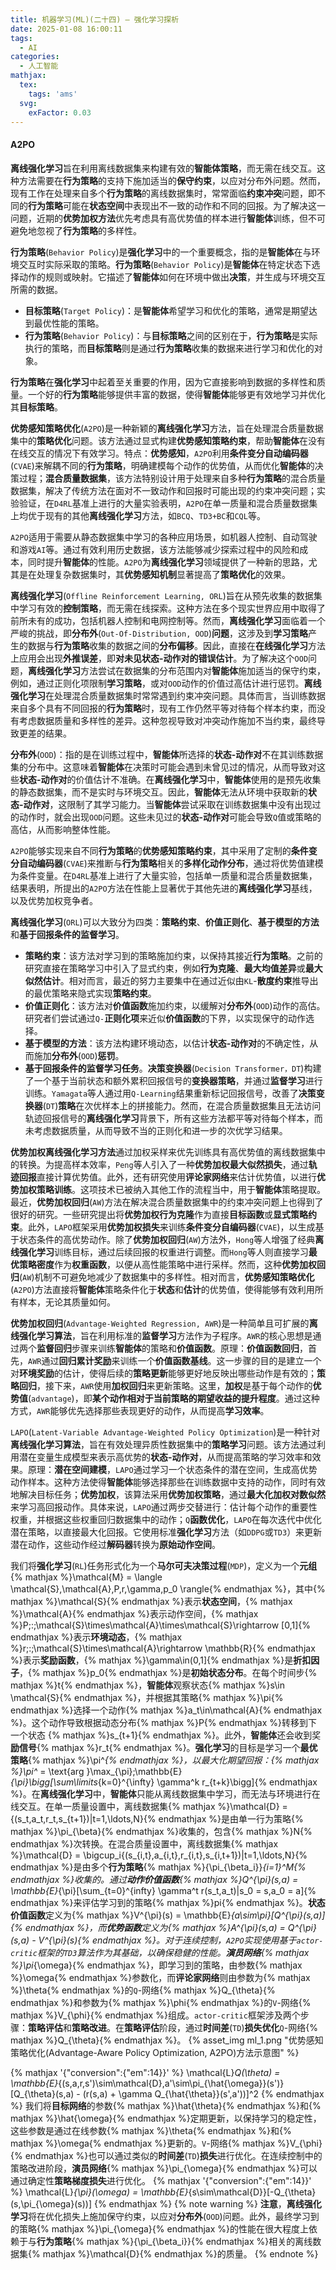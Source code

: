 ```yaml
---
title: 机器学习(ML)(二十四) — 强化学习探析
date: 2025-01-08 16:00:11
tags:
  - AI
categories:
  - 人工智能
mathjax:
  tex:
    tags: 'ams'
  svg:
    exFactor: 0.03
---
```


#### A2PO

**离线强化学习**旨在利用离线数据集来构建有效的**智能体策略**，而无需在线交互。这种方法需要在**行为策略**的支持下施加适当的**保守约束**，以应对分布外问题。然而，现有工作在处理来自多个**行为策略**的离线数据集时，常常面临**约束冲突**问题，即不同的**行为策略**可能在**状态空间**中表现出不一致的动作和不同的回报。为了解决这一问题，近期的**优势加权方法**优先考虑具有高优势值的样本进行**智能体**训练，但不可避免地忽视了**行为策略**的多样性。
<!-- more -->

**行为策略**(`Behavior Policy`)是**强化学习**中的一个重要概念，指的是**智能体**在与环境交互时实际采取的策略。**行为策略**(`Behavior Policy`)是**智能体**在特定状态下选择动作的规则或映射。它描述了**智能体**如何在环境中做出**决策**，并生成与环境交互所需的数据。
- **目标策略**(`Target Policy`)：是**智能体**希望学习和优化的策略，通常是期望达到最优性能的策略。
- **行为策略**(`Behavior Policy`)：与**目标策略**之间的区别在于，**行为策略**是实际执行的策略，而**目标策略**则是通过**行为策略**收集的数据来进行学习和优化的对象。

**行为策略**在**强化学习**中起着至关重要的作用，因为它直接影响到数据的多样性和质量。一个好的**行为策略**能够提供丰富的数据，使得**智能体**能够更有效地学习并优化其**目标策略**。

**优势感知策略优化**(`A2PO`)是一种新颖的**离线强化学习**方法，旨在处理混合质量数据集中的**策略优化**问题。该方法通过显式构建**优势感知策略约束**，帮助**智能体**在没有在线交互的情况下有效学习。特点：**优势感知**，`A2PO`利用**条件变分自动编码器**(`CVAE`)来解耦不同的**行为策略**，明确建模每个动作的优势值，从而优化**智能体**的决策过程；**混合质量数据集**，该方法特别设计用于处理来自多种**行为策略**的混合质量数据集，解决了传统方法在面对不一致动作和回报时可能出现的约束冲突问题；实验验证，在`D4RL`基准上进行的大量实验表明，`A2PO`在单一质量和混合质量数据集上均优于现有的其他**离线强化学习**方法，如`BCQ`、`TD3+BC`和`CQL`等。

`A2PO`适用于需要从静态数据集中学习的各种应用场景，如机器人控制、自动驾驶和游戏`AI`等。通过有效利用历史数据，该方法能够减少探索过程中的风险和成本，同时提升**智能体**的性能。`A2PO`为**离线强化学习**领域提供了一种新的思路，尤其是在处理复杂数据集时，其**优势感知机制**显著提高了**策略优化**的效果。

**离线强化学习**(`Offline Reinforcement Learning, ORL`)旨在从预先收集的数据集中学习有效的**控制策略**，而无需在线探索。这种方法在多个现实世界应用中取得了前所未有的成功，包括机器人控制和电网控制等。然而，**离线强化学习**面临着一个严峻的挑战，即**分布外**(`Out-Of-Distribution, OOD`)**问题**，这涉及到**学习策略**产生的数据与**行为策略**收集的数据之间的**分布偏移**。因此，直接在**在线强化学习**方法上应用会出现**外推误差**，即**对未见状态-动作对的错误估计**。为了解决这个`OOD`问题，**离线强化学习**方法尝试在数据集的分布范围内对**智能体**施加适当的保守约束，例如，通过正则化项限制**学习策略**，或对`OOD`动作的价值过高估计进行惩罚。**离线强化学习**在处理混合质量数据集时常常遇到约束冲突问题。具体而言，当训练数据来自多个具有不同回报的**行为策略**时，现有工作仍然平等对待每个样本约束，而没有考虑数据质量和多样性的差异。这种忽视导致对冲突动作施加不当约束，最终导致更差的结果。

**分布外**(`OOD`)：指的是在训练过程中，**智能体**所选择的**状态-动作对**不在其训练数据集的分布中。这意味着**智能体**在决策时可能会遇到未曾见过的情况，从而导致对这些**状态-动作对**的价值估计不准确。在**离线强化学习**中，**智能体**使用的是预先收集的静态数据集，而不是实时与环境交互。因此，**智能体**无法从环境中获取新的**状态-动作对**，这限制了其学习能力。当**智能体**尝试采取在训练数据集中没有出现过的动作时，就会出现`OOD`问题。这些未见过的**状态-动作对**可能会导致`Q`值或策略的高估，从而影响整体性能。

`A2PO`能够实现来自不同**行为策略**的**优势感知策略约束**，其中采用了定制的**条件变分自动编码器**(`CVAE`)来推断与**行为策略**相关的**多样化动作分布**，通过将优势值建模为条件变量。在`D4RL`基准上进行了大量实验，包括单一质量和混合质量数据集，结果表明，所提出的`A2PO`方法在性能上显著优于其他先进的**离线强化学习**基线，以及优势加权竞争者。

**离线强化学习**(`ORL`)可以大致分为四类：**策略约束**、**价值正则化**、**基于模型的方法**和**基于回报条件的监督学习**。
- **策略约束**：该方法对学习到的策略施加约束，以保持其接近**行为策略**。之前的研究直接在策略学习中引入了显式约束，例如**行为克隆**、**最大均值差异**或**最大似然估计**。相对而言，最近的努力主要集中在通过近似由`KL`-**散度约束**推导出的最优策略来隐式实现**策略约束**。
- **价值正则化**：该方法对**价值函数**施加约束，以缓解对**分布外**(`OOD`)动作的高估。研究者们尝试通过`Q-`**正则化项**来近似**价值函数**的下界，以实现保守的动作选择。
- **基于模型的方法**：该方法构建环境动态，以估计**状态-动作对**的不确定性，从而施加**分布外**(`OOD`)**惩罚**。
- **基于回报条件的监督学习任务**。**决策变换器**(`Decision Transformer，DT`)构建了一个基于当前状态和额外累积回报信号的**变换器策略**，并通过**监督学习**进行训练。`Yamagata`等人通过用`Q-Learning`结果重新标记回报信号，改善了**决策变换器**(`DT`)**策略**在次优样本上的拼接能力。然而，在混合质量数据集且无法访问轨迹回报信号的**离线强化学习**背景下，所有这些方法都平等对待每个样本，而未考虑数据质量，从而导致不当的正则化和进一步的次优学习结果。

**优势加权离线强化学习方法**通过加权采样来优先训练具有高优势值的离线数据集中的转换。为提高样本效率，`Peng`等人引入了一种**优势加权最大似然损失**，通过**轨迹回报**直接计算优势值。此外，还有研究使用**评论家网络**来估计优势值，以进行**优势加权策略训练**。这项技术已被纳入其他工作的流程当中，用于**智能体**策略提取。最近，**优势加权回归**(`AW`)方法在解决混合质量数据集中的约束冲突问题上也得到了很好的研究。一些研究提出将**优势加权行为克隆**作为直接**目标函数**或**显式策略约束**。此外，`LAPO`框架采用**优势加权损失**来训练**条件变分自编码器**(`CVAE`)，以生成基于状态条件的高优势动作。除了**优势加权回归**(`AW`)方法外，`Hong`等人增强了经典**离线强化学习**训练目标，通过后续回报的权重进行调整。而`Hong`等人则直接学习**最优策略密度**作为**权重函数**，以便从高性能策略中进行采样。然而，这种**优势加权回归**(`AW`)机制不可避免地减少了数据集中的多样性。相对而言，**优势感知策略优化**(`A2PO`)方法直接将**智能体**策略条件化于**状态**和**估计**的优势值，使得能够有效利用所有样本，无论其质量如何。

**优势加权回归**(`Advantage-Weighted Regression, AWR`)是一种简单且可扩展的**离线强化学习算法**，旨在利用标准的**监督学习**方法作为子程序。`AWR`的核心思想是通过两个**监督回归**步骤来训练**智能体**的策略和**价值函数**。原理：**价值函数回归**，首先，`AWR`通过**回归累计奖励**来训练一个**价值函数基线**。这一步骤的目的是建立一个对**环境奖励**的估计，使得后续的**策略更新**能够更好地反映出哪些动作是有效的；**策略回归**，接下来，`AWR`使用**加权回归**来更新策略。这里，**加权**是基于每个动作的**优势值**(`advantage`)，即**某个动作相对于当前策略的期望收益的提升程度**。通过这种方式，`AWR`能够优先选择那些表现更好的动作，从而提高**学习效率**。

`LAPO`(`Latent-Variable Advantage-Weighted Policy Optimization`)是一种针对**离线强化学习算法**，旨在有效处理异质性数据集中的**策略学习**问题。该方法通过利用潜在变量生成模型来表示高优势的**状态-动作对**，从而提高策略的学习效率和效果。原理：**潜在空间建模**，`LAPO`通过学习一个状态条件的潜在空间，生成高优势动作样本。这种方法使得**智能体**能够选择那些在训练数据中支持的动作，同时有效地解决目标任务；**优势加权**，该算法采用**优势加权策略**，通过**最大化加权对数似然**来学习高回报动作。具体来说，`LAPO`通过两步交替进行：估计每个动作的重要性权重，并根据这些权重回归数据集中的动作；`Q`**函数优化**，`LAPO`在每次迭代中优化潜在策略，以直接最大化回报。它使用标准**强化学习**方法（如`DDPG`或`TD3`）来更新潜在动作，这些动作经过**解码器**转换为**原始动作空间**。

我们将**强化学习**(`RL`)任务形式化为一个**马尔可夫决策过程**(`MDP`)，定义为一个**元组**{% mathjax %}\mathcal{M} = \langle \mathcal{S},\mathcal{A},P,r,\gamma,p_0 \rangle{% endmathjax %}，其中{% mathjax %}\mathcal{S}{% endmathjax %}表示**状态空间**，{% mathjax %}\mathcal{A}{% endmathjax %}表示动作空间，{% mathjax %}P\;:\;\mathcal{S}\times\mathcal{A}\times\mathcal{S}\rightarrow [0,1]{% endmathjax %}表示**环境动态**，{% mathjax %}r\;:\;\mathcal{S}\times\mathcal{A}\rightarrow \mathbb{R}{% endmathjax %}表示**奖励函数**，{% mathjax %}\gamma\in(0,1]{% endmathjax %}是**折扣因子**，{% mathjax %}p_0{% endmathjax %}是**初始状态分布**。在每个时间步{% mathjax %}t{% endmathjax %}，**智能体**观察状态{% mathjax %}s\in \mathcal{S}{% endmathjax %}，并根据其策略{% mathjax %}\pi{% endmathjax %}选择一个动作{% mathjax %}a_t\in\mathcal{A}{% endmathjax %}。这个动作导致根据动态分布{% mathjax %}P{% endmathjax %}转移到下一个状态
{% mathjax %}s_{t+1}{% endmathjax %}。此外，**智能体**还会收到奖**励信号**{% mathjax %}r_t{% endmathjax %}。**强化学习**的目标是学习一个**最优策略**{% mathjax %}\pi^*{% endmathjax %}，以最大化期望回报：{% mathjax %}\pi^* = \text{arg }\max_{\pi}\;\mathbb{E}_{\pi}\bigg[\sum\limits_{k=0}^{\infty} \gamma^k r_{t+k}\bigg]{% endmathjax %}。在**离线强化学习**中，**智能体**只能从离线数据集中学习，而无法与环境进行在线交互。在单一质量设置中，离线数据集{% mathjax %}\mathcal{D} = \{(s_t,a_t,r_t,s_{t+1})|t=1,\ldots,N\}{% endmathjax %}是由单一行为策略{% mathjax %}\pi_{\beta}{% endmathjax %}收集的，包含{% mathjax %}N{% endmathjax %}次转换。在混合质量设置中，离线数据集{% mathjax %}\mathcal{D} = \bigcup_i\{(s_{i,t},a_{i,t},r_{i,t},s_{i,t+1})|t=1,\ldots,N\}{% endmathjax %}是由多个**行为策略**{% mathjax %}\{\pi_{\beta_i}\}_{i=1}^M{% endmathjax %}收集的。通过**动作价值函数**{% mathjax %}Q^{\pi}(s,a) = \mathbb{E}_{\pi}[\sum_{t=0}^{infty} \gamma^t r(s_t,a_t)|s_0 = s,a_0 = a]{% endmathjax %}来评估学习到的策略{% mathjax %}pi{% endmathjax %}。**状态价值函数**定义为{% mathjax %}V^{\pi}(s) = \mathbb{E}_{a\sim\pi}[Q^{\pi}(s,a)]{% endmathjax %}，而**优势函数**定义为{% mathjax %}A^{\pi}(s,a) = Q^{\pi}(s,a) - V^{\pi}(s){% endmathjax %}。对于连续控制，`A2PO`实现使用基于`actor-critic`框架的`TD3`算法作为其基础，以确保稳健的性能。**演员网络**{% mathjax %}\pi_{\omega}{% endmathjax %}，即学习到的策略，由参数{% mathjax %}\omega{% endmathjax %}参数化，而**评论家网络**则由参数为{% mathjax %}\theta{% endmathjax %}的`Q`-网络{% mathjax %}Q_{\theta}{% endmathjax %}和参数为{% mathjax %}\phi{% endmathjax %}的`V`-网络{% mathjax %}V_{\phi}{% endmathjax %}组成。`actor-critic`框架涉及两个步骤：**策略评估**和**策略改进**。在**策略评估**阶段，通过**时间差**(`TD`)**损失优化**`Q`-网络{% mathjax %}Q_{\theta}{% endmathjax %}。
{% asset_img ml_1.png "优势感知策略优化(Advantage-Aware Policy Optimization, A2PO)方法示意图" %}

{% mathjax '{"conversion":{"em":14}}' %}
\mathcal{L}_Q(\theta) = \mathbb{E}_{(s,a,r,s')\sim\mathcal{D},a'\sim\pi_{\hat{\omega}}(s')}[Q_{\theta}(s,a) - (r(s,a) + \gamma Q_{\hat{\theta}}(s',a'))]^2
{% endmathjax %}
我们将**目标网络**的参数{% mathjax %}\hat{\theta}{% endmathjax %}和{% mathjax %}\hat{\omega}{% endmathjax %}定期更新，以保持学习的稳定性，这些参数是通过在线参数{% mathjax %}\theta{% endmathjax %}和{% mathjax %}\omega{% endmathjax %}更新的。`V`-网络{% mathjax %}V_{\phi}{% endmathjax %}也可以通过类似的**时间差**(`TD`)**损失**进行优化。在连续控制中的策略改进阶段，**演员网络**{% mathjax %}\pi_{\omega}{% endmathjax %}可以通过确定性**策略梯度损失**进行优化。
{% mathjax '{"conversion":{"em":14}}' %}
\mathcal{L}_{\pi}(\omega) = \mathbb{E}_{s\sim\mathcal{D}}[-Q_{\theta}(s,\pi_{\omega}(s))]
{% endmathjax %}
{% note warning %}
**注意**，**离线强化学习**将在优化损失上施加保守约束，以应对**分布外**(`OOD`)问题。此外，最终学习到的策略{% mathjax %}\pi_{\omega}{% endmathjax %}的性能在很大程度上依赖于与**行为策略**{% mathjax %}\{\pi_{\beta_i}\}{% endmathjax %}相关的离线数据集{% mathjax %}\mathcal{D}{% endmathjax %}的质量。
{% endnote %}
